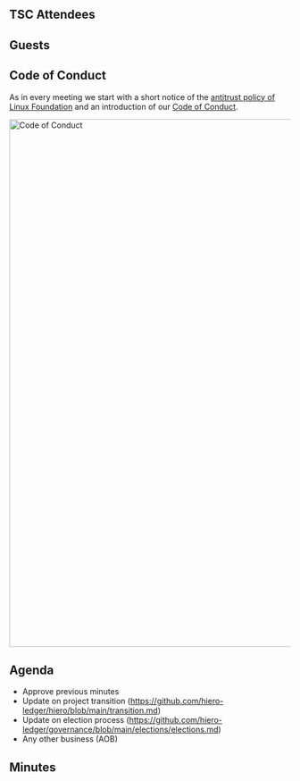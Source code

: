 ## TSC Attendees

## Guests


## Code of Conduct

As in every meeting we start with a short notice of the [antitrust policy of Linux Foundation](https://www.linuxfoundation.org/legal/antitrust-policy)
and an introduction of our [Code of Conduct](https://www.lfdecentralizedtrust.org/code-of-conduct).

<img width="945" alt="Code of Conduct" src="https://github.com/user-attachments/assets/3a187bc9-65ae-461e-bb46-7ce0db8e32cf">

## Agenda

- Approve previous minutes 
- Update on project transition (https://github.com/hiero-ledger/hiero/blob/main/transition.md)
- Update on election process (https://github.com/hiero-ledger/governance/blob/main/elections/elections.md)
- Any other business (AOB)

## Minutes
